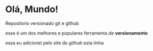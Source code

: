 # Olá, Mundo!
 Repositorio versionado git e github
 
 esse é um dos melhores e populares ferramenta de **versionamento**

 essa eu adicionei pelo site do *github* esta linha
